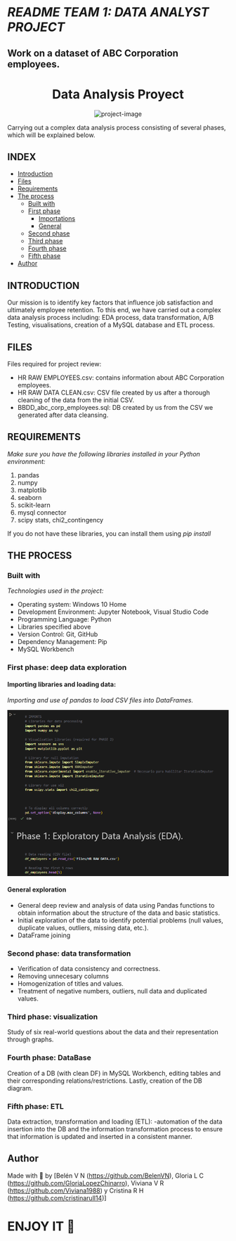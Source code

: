 # *README TEAM 1: DATA ANALYST PROJECT*
## Work on a dataset of ABC Corporation employees. ##

<h1 align="center" id="title">Data Analysis Proyect</h1>

<p align="center">
  <img src="https://img.freepik.com/vector-premium/dispositivos-tecnologia-kawaii_24911-49452.jpg?w=740" alt="project-image">
</p>


<p id="description">Carrying out a complex data analysis process consisting of several phases, which will be explained below.</p>

## INDEX

- [Introduction](#Introduction)
- [Files](#Files)
- [Requirements](#Requirements)
- [The process](#the-process)
  - [Built with](#built-with)
  - [First phase](#First-phase-deep-data-exploration)
    - [Importations](#Importing-libraries-and-loading-data)
    - [General](#General-exploration-and-cleaning)
  - [Second phase](#Second-phase-Data-transformation)
  - [Third phase](#Third-phase-visualization)
  - [Fourth phase](#Fourth-phase-DataBase)
  - [Fifth phase](#Fifth-phase-ETL)
- [Author](#author)

## INTRODUCTION

Our mission is to identify key factors that influence job satisfaction and ultimately employee retention.
To this end, we have carried out a complex data analysis process including: EDA process, data transformation, A/B Testing, visualisations, creation of a MySQL database and ETL process.
  
## FILES

Files required for project review:

*    HR RAW EMPLOYEES.csv: contains information about ABC Corporation employees.
*    HR RAW DATA CLEAN.csv: CSV file created by us after a thorough cleaning of the data from the initial CSV.
*    BBDD_abc_corp_employees.sql: DB created by us from the CSV we generated after data cleansing.




## REQUIREMENTS

*Make sure you have the following libraries installed in your Python environment:*

1. pandas
2. numpy
3. matplotlib
4. seaborn
5. scikit-learn
6. mysql connector
7. scipy stats, chi2_contingency


If you do not have these libraries, you can install them using *pip install* 

## THE PROCESS 
### Built with

*Technologies used in the project:*

*   Operating system: Windows 10 Home
*   Development Environment: Jupyter Notebook, Visual Studio Code
*   Programming Language: Python
*   Libraries specified above
*   Version Control: Git, GitHub
*   Dependency Management: Pip
*   MySQL Workbench


### First phase: deep data exploration

#### Importing libraries and loading data:

*Importing and use of pandas to load CSV files into DataFrames.*
<p align="center">
  <img src="Files/Image/1.PNG" alt="project-image">
</p>


#### General exploration 

*   General deep review and analysis of data using Pandas functions to obtain information about the structure of the data and basic statistics.
*   Initial exploration of the data to identify potential problems (null values, duplicate values, outliers, missing data, etc.).
*   DataFrame joining

### Second phase: data transformation

*   Verification of data consistency and correctness.
*   Removing unnecesary columns
*   Homogenization of titles and values.
*   Treatment of negative numbers, outliers, null data and duplicated values.

### Third phase: visualization

Study of six real-world questions about the data and their representation through graphs.

### Fourth phase: DataBase

Creation of a DB (with clean DF) in MySQL Workbench, editing tables and their corresponding relations/restrictions. Lastly, creation of the DB diagram.

### Fifth phase: ETL

Data extraction, transformation and loading (ETL): -automation of the data insertion into the DB and the information transformation process to ensure that information is updated and inserted in a consistent manner.


## Author

Made with 💜 by [Belén V N (https://github.com/BelenVN), Gloria L C (https://github.com/GloriaLopezChinarro), Viviana V R (https://github.com/Viviana1988) y Cristina R H (https://github.com/cristinarull14)]


# ENJOY IT 🤩
 

